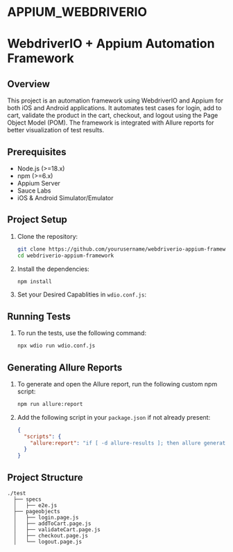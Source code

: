 # APPIUM_WEBDRIVERIO
# WebdriverIO + Appium Automation Framework

## Overview
This project is an automation framework using WebdriverIO and Appium for both iOS and Android applications. It automates test cases for login, add to cart, validate the product in the cart, checkout, and logout using the Page Object Model (POM). The framework is integrated with Allure reports for better visualization of test results.

## Prerequisites
- Node.js (>=18.x)
- npm (>=6.x)
- Appium Server
- Sauce Labs
- iOS & Android Simulator/Emulator

## Project Setup
1. Clone the repository:
    ```bash
    git clone https://github.com/yourusername/webdriverio-appium-framework.git
    cd webdriverio-appium-framework
    ```

2. Install the dependencies:
    ```bash
    npm install
    ```

3. Set your Desired Capablities in `wdio.conf.js`:

## Running Tests
1. To run the tests, use the following command:
    ```bash
    npx wdio run wdio.conf.js
    ```

## Generating Allure Reports
1. To generate and open the Allure report, run the following custom npm script:
    ```bash
    npm run allure:report
    ```

2. Add the following script in your `package.json` if not already present:
    ```json
    {
      "scripts": {
        "allure:report": "if [ -d allure-results ]; then allure generate allure-results --clean && allure open; else echo 'allure-results directory not found. Run tests first.'; fi"
      }
    }
    ```

## Project Structure
```plaintext
./test
  ├── specs
  │   ├── e2e.js
  ├── pageobjects
  │   ├── login.page.js
  │   ├── addToCart.page.js
  │   ├── validateCart.page.js
  │   ├── checkout.page.js
  │   └── logout.page.js
